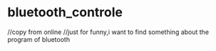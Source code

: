 # bluetooth_controle
//copy from online
//just for funny,i want to find something about the program of bluetooth 
